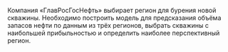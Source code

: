 Компания «ГлавРосГосНефть» выбирает регион для бурения новой скважины. 
Необходимо построить модель для предсказания объёма запасов нефти по данным из трёх регионов, выбрать скважины с наибольшей прибыльностью и определить наиболее перспективный регион.
